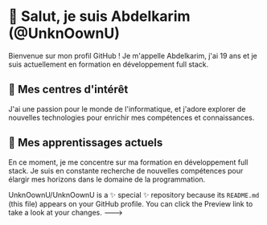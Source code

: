 # 👋 Salut, je suis Abdelkarim (@UnknOownU)

Bienvenue sur mon profil GitHub ! Je m'appelle Abdelkarim, j'ai 19 ans et je suis actuellement en formation en développement full stack.

## 👀 Mes centres d'intérêt

J'ai une passion pour le monde de l'informatique, et j'adore explorer de nouvelles technologies pour enrichir mes compétences et connaissances.

## 🌱 Mes apprentissages actuels

En ce moment, je me concentre sur ma formation en développement full stack. Je suis en constante recherche de nouvelles compétences pour élargir mes horizons dans le domaine de la programmation.

UnknOownU/UnknOownU is a ✨ special ✨ repository because its `README.md` (this file) appears on your GitHub profile.
You can click the Preview link to take a look at your changes.
--->
